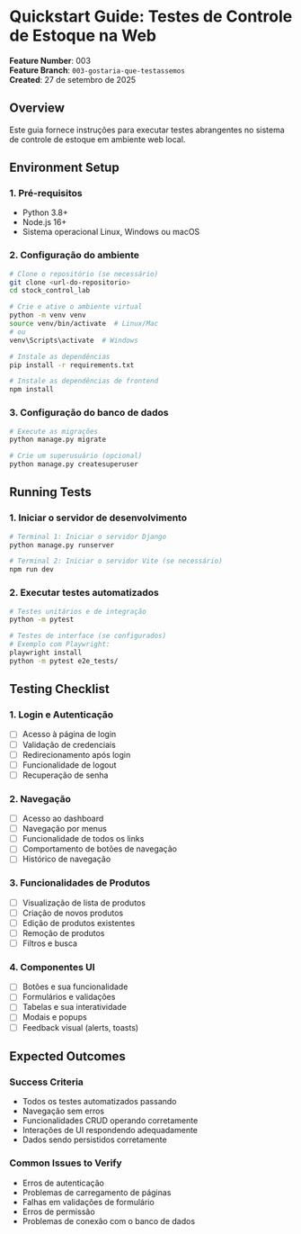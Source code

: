 # Quickstart Guide: Testes de Controle de Estoque na Web

**Feature Number**: 003  
**Feature Branch**: `003-gostaria-que-testassemos`  
**Created**: 27 de setembro de 2025

## Overview
Este guia fornece instruções para executar testes abrangentes no sistema de controle de estoque em ambiente web local.

## Environment Setup

### 1. Pré-requisitos
- Python 3.8+
- Node.js 16+
- Sistema operacional Linux, Windows ou macOS

### 2. Configuração do ambiente
```bash
# Clone o repositório (se necessário)
git clone <url-do-repositorio>
cd stock_control_lab

# Crie e ative o ambiente virtual
python -m venv venv
source venv/bin/activate  # Linux/Mac
# ou
venv\Scripts\activate  # Windows

# Instale as dependências
pip install -r requirements.txt

# Instale as dependências de frontend
npm install
```

### 3. Configuração do banco de dados
```bash
# Execute as migrações
python manage.py migrate

# Crie um superusuário (opcional)
python manage.py createsuperuser
```

## Running Tests

### 1. Iniciar o servidor de desenvolvimento
```bash
# Terminal 1: Iniciar o servidor Django
python manage.py runserver

# Terminal 2: Iniciar o servidor Vite (se necessário)
npm run dev
```

### 2. Executar testes automatizados
```bash
# Testes unitários e de integração
python -m pytest

# Testes de interface (se configurados)
# Exemplo com Playwright:
playwright install
python -m pytest e2e_tests/
```

## Testing Checklist

### 1. Login e Autenticação
- [ ] Acesso à página de login
- [ ] Validação de credenciais
- [ ] Redirecionamento após login
- [ ] Funcionalidade de logout
- [ ] Recuperação de senha

### 2. Navegação
- [ ] Acesso ao dashboard
- [ ] Navegação por menus
- [ ] Funcionalidade de todos os links
- [ ] Comportamento de botões de navegação
- [ ] Histórico de navegação

### 3. Funcionalidades de Produtos
- [ ] Visualização de lista de produtos
- [ ] Criação de novos produtos
- [ ] Edição de produtos existentes
- [ ] Remoção de produtos
- [ ] Filtros e busca

### 4. Componentes UI
- [ ] Botões e sua funcionalidade
- [ ] Formulários e validações
- [ ] Tabelas e sua interatividade
- [ ] Modais e popups
- [ ] Feedback visual (alerts, toasts)

## Expected Outcomes

### Success Criteria
- Todos os testes automatizados passando
- Navegação sem erros
- Funcionalidades CRUD operando corretamente
- Interações de UI respondendo adequadamente
- Dados sendo persistidos corretamente

### Common Issues to Verify
- Erros de autenticação
- Problemas de carregamento de páginas
- Falhas em validações de formulário
- Erros de permissão
- Problemas de conexão com o banco de dados